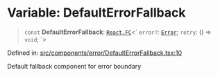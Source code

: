 # Variable: DefaultErrorFallback

> `const` **DefaultErrorFallback**: [`React.FC`](https://github.com/DefinitelyTyped/DefinitelyTyped/blob/1a60e1b9a9062ff9c48c681ca3d8b6f717b616b9/types/react/index.d.ts#L1021)\<\` `error?`: [`Error`](https://developer.mozilla.org/docs/Web/JavaScript/Reference/Global_Objects/Error); `retry`: () => `void`; \`\>

Defined in: [src/components/error/DefaultErrorFallback.tsx:10](https://github.com/Nick2bad4u/Uptime-Watcher/blob/dca5483e793478722cd3e6e125cafcec5fc771f0/src/components/error/DefaultErrorFallback.tsx#L10)

Default fallback component for error boundary
